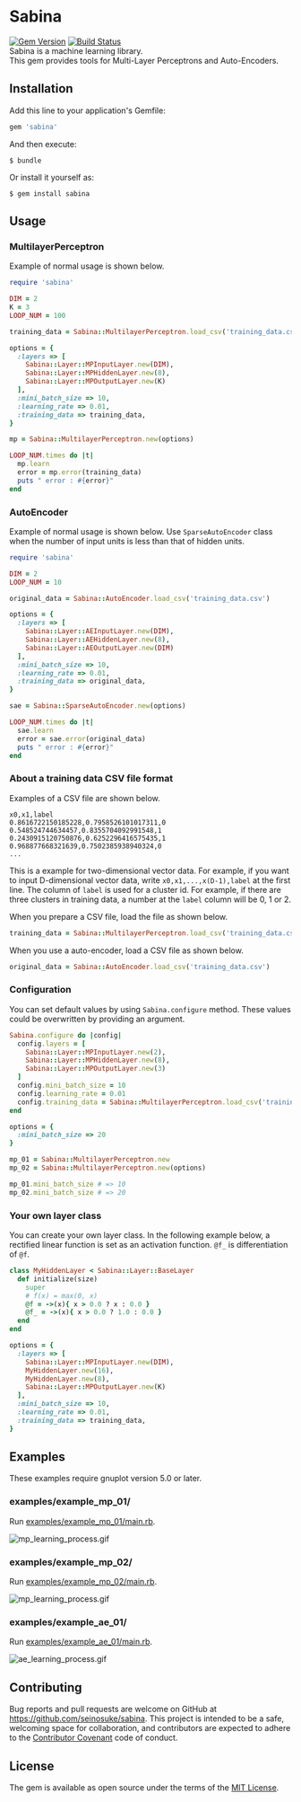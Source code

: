 # Sabina

[![Gem Version](https://badge.fury.io/rb/sabina.svg)](https://badge.fury.io/rb/sabina) [![Build Status](https://travis-ci.org/seinosuke/sabina.svg?branch=master)](https://travis-ci.org/seinosuke/sabina)  
Sabina is a machine learning library.  
This gem provides tools for Multi-Layer Perceptrons and Auto-Encoders.  

## Installation

Add this line to your application's Gemfile:

```ruby
gem 'sabina'
```

And then execute:

    $ bundle

Or install it yourself as:

    $ gem install sabina

## Usage

### MultilayerPerceptron

Example of normal usage is shown below.  

```ruby
require 'sabina'

DIM = 2
K = 3
LOOP_NUM = 100

training_data = Sabina::MultilayerPerceptron.load_csv('training_data.csv')

options = {
  :layers => [
    Sabina::Layer::MPInputLayer.new(DIM),
    Sabina::Layer::MPHiddenLayer.new(8),
    Sabina::Layer::MPOutputLayer.new(K)
  ],
  :mini_batch_size => 10,
  :learning_rate => 0.01,
  :training_data => training_data,
}

mp = Sabina::MultilayerPerceptron.new(options)

LOOP_NUM.times do |t|
  mp.learn
  error = mp.error(training_data)
  puts " error : #{error}"
end
```

### AutoEncoder

Example of normal usage is shown below. Use `SparseAutoEncoder` class when the number of input units is less than that of hidden units.

```ruby
require 'sabina'

DIM = 2
LOOP_NUM = 10

original_data = Sabina::AutoEncoder.load_csv('training_data.csv')

options = {
  :layers => [
    Sabina::Layer::AEInputLayer.new(DIM),
    Sabina::Layer::AEHiddenLayer.new(8),
    Sabina::Layer::AEOutputLayer.new(DIM)
  ],
  :mini_batch_size => 10,
  :learning_rate => 0.01,
  :training_data => original_data,
}

sae = Sabina::SparseAutoEncoder.new(options)

LOOP_NUM.times do |t|
  sae.learn
  error = sae.error(original_data)
  puts " error : #{error}"
end
```

### About a training data CSV file format

Examples of a CSV file are shown below.  

```
x0,x1,label
0.8616722150185228,0.7958526101017311,0
0.548524744634457,0.8355704092991548,1
0.2430915120750876,0.6252296416575435,1
0.968877668321639,0.7502385938940324,0
...
```

This is a example for two-dimensional vector data. For example, if you want to input D-dimensional vector data, write `x0,x1,...,x(D-1),label` at the first line.
The column of `label` is used for a cluster id. For example, if there are three clusters in training data, a number at the `label` column will be 0, 1 or 2.  
  
When you prepare a CSV file, load the file as shown below.

```ruby
training_data = Sabina::MultilayerPerceptron.load_csv('training_data.csv')
```

When you use a auto-encoder, load a CSV file as shown below.

```ruby
original_data = Sabina::AutoEncoder.load_csv('training_data.csv')
```

### Configuration

You can set default values by using `Sabina.configure` method. These values could be overwritten by providing an argument.  

```ruby
Sabina.configure do |config|
  config.layers = [
    Sabina::Layer::MPInputLayer.new(2),
    Sabina::Layer::MPHiddenLayer.new(8),
    Sabina::Layer::MPOutputLayer.new(3)
  ]
  config.mini_batch_size = 10
  config.learning_rate = 0.01
  config.training_data = Sabina::MultilayerPerceptron.load_csv('training_data.csv')
end

options = {
  :mini_batch_size => 20
}

mp_01 = Sabina::MultilayerPerceptron.new
mp_02 = Sabina::MultilayerPerceptron.new(options)

mp_01.mini_batch_size # => 10
mp_02.mini_batch_size # => 20
```

### Your own layer class
You can create your own layer class. In the following example below, a rectified linear function is set as an activation function. `@f_` is differentiation of `@f`.

```ruby
class MyHiddenLayer < Sabina::Layer::BaseLayer
  def initialize(size)
    super
    # f(x) = max(0, x)
    @f = ->(x){ x > 0.0 ? x : 0.0 }
    @f_ = ->(x){ x > 0.0 ? 1.0 : 0.0 }
  end
end

options = {
  :layers => [
    Sabina::Layer::MPInputLayer.new(DIM),
    MyHiddenLayer.new(16),
    MyHiddenLayer.new(8),
    Sabina::Layer::MPOutputLayer.new(K)
  ],
  :mini_batch_size => 10,
  :learning_rate => 0.01,
  :training_data => training_data,
}
```

## Examples

These examples require gnuplot version 5.0 or later.

### examples/example_mp_01/

Run [examples/example_mp_01/main.rb](https://github.com/seinosuke/sabina/blob/master/examples/example_mp_01/main.rb).  

![mp_learning_process.gif](https://github.com/seinosuke/sabina/blob/master/examples/example_mp_01/mp_learning_process.gif)

### examples/example_mp_02/

Run [examples/example_mp_02/main.rb](https://github.com/seinosuke/sabina/blob/master/examples/example_mp_02/main.rb).  

![mp_learning_process.gif](https://github.com/seinosuke/sabina/blob/master/examples/example_mp_02/mp_learning_process.gif)

### examples/example_ae_01/

Run [examples/example_ae_01/main.rb](https://github.com/seinosuke/sabina/blob/master/examples/example_ae_01/main.rb).  

![ae_learning_process.gif](https://github.com/seinosuke/sabina/blob/master/examples/example_ae_01/ae_learning_process.gif)


## Contributing

Bug reports and pull requests are welcome on GitHub at https://github.com/seinosuke/sabina. This project is intended to be a safe, welcoming space for collaboration, and contributors are expected to adhere to the [Contributor Covenant](http://contributor-covenant.org) code of conduct.


## License

The gem is available as open source under the terms of the [MIT License](http://opensource.org/licenses/MIT).

